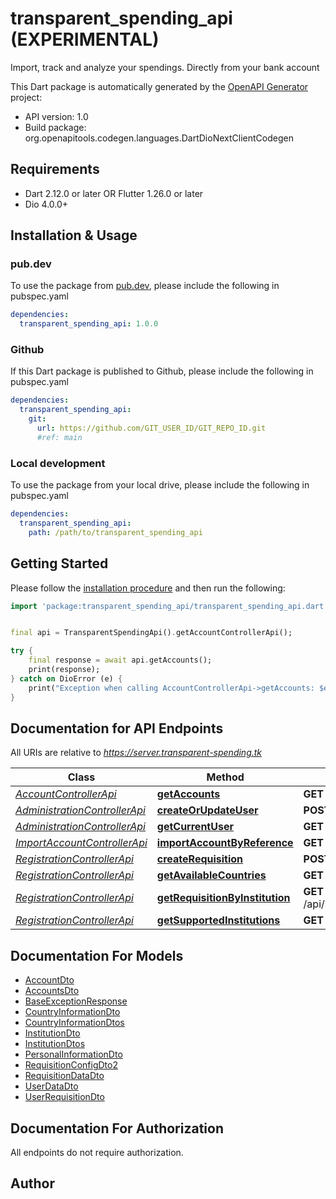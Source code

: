 # transparent_spending_api (EXPERIMENTAL)
Import, track and analyze your spendings. Directly from your bank account

This Dart package is automatically generated by the [OpenAPI Generator](https://openapi-generator.tech) project:

- API version: 1.0
- Build package: org.openapitools.codegen.languages.DartDioNextClientCodegen

## Requirements

* Dart 2.12.0 or later OR Flutter 1.26.0 or later
* Dio 4.0.0+

## Installation & Usage

### pub.dev
To use the package from [pub.dev](https://pub.dev), please include the following in pubspec.yaml
```yaml
dependencies:
  transparent_spending_api: 1.0.0
```

### Github
If this Dart package is published to Github, please include the following in pubspec.yaml
```yaml
dependencies:
  transparent_spending_api:
    git:
      url: https://github.com/GIT_USER_ID/GIT_REPO_ID.git
      #ref: main
```

### Local development
To use the package from your local drive, please include the following in pubspec.yaml
```yaml
dependencies:
  transparent_spending_api:
    path: /path/to/transparent_spending_api
```

## Getting Started

Please follow the [installation procedure](#installation--usage) and then run the following:

```dart
import 'package:transparent_spending_api/transparent_spending_api.dart';


final api = TransparentSpendingApi().getAccountControllerApi();

try {
    final response = await api.getAccounts();
    print(response);
} catch on DioError (e) {
    print("Exception when calling AccountControllerApi->getAccounts: $e\n");
}

```

## Documentation for API Endpoints

All URIs are relative to *https://server.transparent-spending.tk*

Class | Method | HTTP request | Description
------------ | ------------- | ------------- | -------------
[*AccountControllerApi*](doc/AccountControllerApi.md) | [**getAccounts**](doc/AccountControllerApi.md#getaccounts) | **GET** /api/sec/account | 
[*AdministrationControllerApi*](doc/AdministrationControllerApi.md) | [**createOrUpdateUser**](doc/AdministrationControllerApi.md#createorupdateuser) | **POST** /api/sec/administration/user | 
[*AdministrationControllerApi*](doc/AdministrationControllerApi.md) | [**getCurrentUser**](doc/AdministrationControllerApi.md#getcurrentuser) | **GET** /api/sec/administration/user | 
[*ImportAccountControllerApi*](doc/ImportAccountControllerApi.md) | [**importAccountByReference**](doc/ImportAccountControllerApi.md#importaccountbyreference) | **GET** /registration/import/success | 
[*RegistrationControllerApi*](doc/RegistrationControllerApi.md) | [**createRequisition**](doc/RegistrationControllerApi.md#createrequisition) | **POST** /api/sec/registration/institution/requisition | 
[*RegistrationControllerApi*](doc/RegistrationControllerApi.md) | [**getAvailableCountries**](doc/RegistrationControllerApi.md#getavailablecountries) | **GET** /api/sec/registration/institution/country | 
[*RegistrationControllerApi*](doc/RegistrationControllerApi.md) | [**getRequisitionByInstitution**](doc/RegistrationControllerApi.md#getrequisitionbyinstitution) | **GET** /api/sec/registration/institution/requisition/{institution} | 
[*RegistrationControllerApi*](doc/RegistrationControllerApi.md) | [**getSupportedInstitutions**](doc/RegistrationControllerApi.md#getsupportedinstitutions) | **GET** /api/sec/registration/institution | 


## Documentation For Models

 - [AccountDto](doc/AccountDto.md)
 - [AccountsDto](doc/AccountsDto.md)
 - [BaseExceptionResponse](doc/BaseExceptionResponse.md)
 - [CountryInformationDto](doc/CountryInformationDto.md)
 - [CountryInformationDtos](doc/CountryInformationDtos.md)
 - [InstitutionDto](doc/InstitutionDto.md)
 - [InstitutionDtos](doc/InstitutionDtos.md)
 - [PersonalInformationDto](doc/PersonalInformationDto.md)
 - [RequisitionConfigDto2](doc/RequisitionConfigDto2.md)
 - [RequisitionDataDto](doc/RequisitionDataDto.md)
 - [UserDataDto](doc/UserDataDto.md)
 - [UserRequisitionDto](doc/UserRequisitionDto.md)


## Documentation For Authorization

 All endpoints do not require authorization.


## Author



